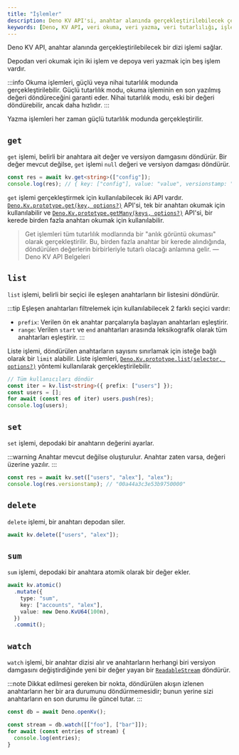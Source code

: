 ```yaml
---
title: "İşlemler"
description: Deno KV API'si, anahtar alanında gerçekleştirilebilecek çeşitli işlemleri tanıtmaktadır. Okuma ve yazma işlemleri için sunulan destek, veri tutarlılığı ve performans açısından kritik öneme sahiptir.
keywords: [Deno, KV API, veri okuma, veri yazma, veri tutarlılığı, işlemler, Deno örnek kodları]
---
```




Deno KV API, anahtar alanında gerçekleştirilebilecek bir dizi işlemi sağlar. 

Depodan veri okumak için iki işlem ve depoya veri yazmak için beş işlem vardır.

:::info
Okuma işlemleri, güçlü veya nihai tutarlılık modunda gerçekleştirilebilir. Güçlü tutarlılık modu, okuma işleminin en son yazılmış değeri döndüreceğini garanti eder. Nihai tutarlılık modu, eski bir değeri döndürebilir, ancak daha hızlıdır.
:::

Yazma işlemleri her zaman güçlü tutarlılık modunda gerçekleştirilir.

## `get`

`get` işlemi, belirli bir anahtara ait değer ve versiyon damgasını döndürür. Bir değer mevcut değilse, `get` işlemi `null` değeri ve versiyon damgası döndürür.

```typescript
const res = await kv.get<string>(["config"]);
console.log(res); // { key: ["config"], value: "value", versionstamp: "000002fa526aaccb0000" }
```

`get` işlemi gerçekleştirmek için kullanılabilecek iki API vardır. [`Deno.Kv.prototype.get(key, options?)`][get] API'si, tek bir anahtarı okumak için kullanılabilir ve [`Deno.Kv.prototype.getMany(keys, options?)`][getMany] API'si, bir kerede birden fazla anahtarı okumak için kullanılabilir.

> Get işlemleri tüm tutarlılık modlarında bir "anlık görüntü okuması" olarak gerçekleştirilir. Bu, birden fazla anahtar bir kerede alındığında, döndürülen değerlerin birbirleriyle tutarlı olacağı anlamına gelir.
— Deno KV API Belgeleri

## `list`

`list` işlemi, belirli bir seçici ile eşleşen anahtarların bir listesini döndürür. 

:::tip
Eşleşen anahtarları filtrelemek için kullanılabilecek 2 farklı seçici vardır:
- `prefix`: Verilen ön ek anahtar parçalarıyla başlayan anahtarları eşleştirir.
- `range`: Verilen `start` ve `end` anahtarları arasında leksikografik olarak tüm anahtarları eşleştirir.
:::

Liste işlemi, döndürülen anahtarların sayısını sınırlamak için isteğe bağlı olarak bir `limit` alabilir. Liste işlemleri, [`Deno.Kv.prototype.list(selector, options?)`][list] yöntemi kullanılarak gerçekleştirilebilir.

```typescript
// Tüm kullanıcıları döndür
const iter = kv.list<string>({ prefix: ["users"] });
const users = [];
for await (const res of iter) users.push(res);
console.log(users);
```

## `set`

`set` işlemi, depodaki bir anahtarın değerini ayarlar. 

:::warning
Anahtar mevcut değilse oluşturulur. Anahtar zaten varsa, değeri üzerine yazılır.
:::

```typescript
const res = await kv.set(["users", "alex"], "alex");
console.log(res.versionstamp); // "00a44a3c3e53b9750000"
```

## `delete`

`delete` işlemi, bir anahtarı depodan siler. 

```typescript
await kv.delete(["users", "alex"]);
```

## `sum`

`sum` işlemi, depodaki bir anahtara atomik olarak bir değer ekler. 

```typescript
await kv.atomic()
  .mutate({
    type: "sum",
    key: ["accounts", "alex"],
    value: new Deno.KvU64(100n),
  })
  .commit();
```

## `watch`

`watch` işlemi, bir anahtar dizisi alır ve anahtarların herhangi biri versiyon damgasını değiştirdiğinde yeni bir değer yayan bir [`ReadableStream`](https://developer.mozilla.org/en-US/docs/Web/API/ReadableStream) döndürür. 

:::note
Dikkat edilmesi gereken bir nokta, döndürülen akışın izlenen anahtarların her bir ara durumunu döndürmemesidir; bunun yerine sizi anahtarların en son durumu ile güncel tutar.
:::

```typescript
const db = await Deno.openKv();

const stream = db.watch([["foo"], ["bar"]]);
for await (const entries of stream) {
  console.log(entries);
}
```

[get]: https://docs.deno.com/api/deno/~/Deno.Kv.prototype.get
[getMany]: https://docs.deno.com/api/deno/~/Deno.Kv.prototype.getMany
[list]: https://docs.deno.com/api/deno/~/Deno.Kv.prototype.list
[set]: https://docs.deno.com/api/deno/~/Deno.Kv.prototype.set
[delete]: https://docs.deno.com/api/deno/~/Deno.Kv.prototype.delete
[mutate]: https://docs.deno.com/api/deno/~/Deno.AtomicOperation.prototype.mutate